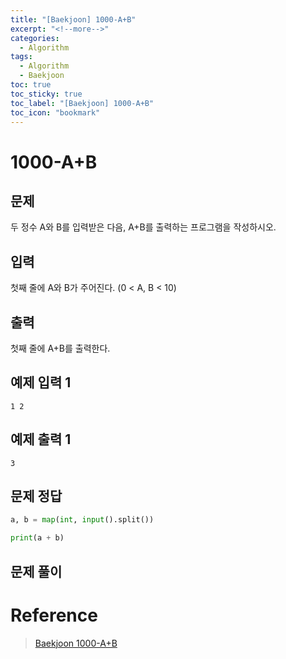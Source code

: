 ```yaml
---
title: "[Baekjoon] 1000-A+B"
excerpt: "<!--more-->"
categories:
  - Algorithm
tags:
  - Algorithm
  - Baekjoon
toc: true
toc_sticky: true
toc_label: "[Baekjoon] 1000-A+B"
toc_icon: "bookmark"
---
```


# 1000-A+B

## 문제

두 정수 A와 B를 입력받은 다음, A+B를 출력하는 프로그램을 작성하시오.

## 입력

첫째 줄에 A와 B가 주어진다. (0 < A, B < 10)

## 출력

첫째 줄에 A+B를 출력한다.

## 예제 입력 1

```
1 2
```

## 예제 출력 1

```
3
```

## 문제 정답

```python
a, b = map(int, input().split())

print(a + b)
```

## 문제 풀이

# Reference

> [Baekjoon 1000-A+B](https://www.acmicpc.net/problem/1000)<br>